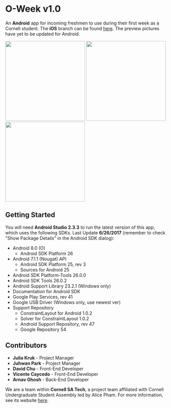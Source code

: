 O-Week v1.0
======
An **Android** app for incoming freshmen to use during their first week as a Cornell student. The **iOS** branch can be found [here](https://github.com/Cornell-SA-Tech/o-week-ios).
The preview pictures have yet to be updated for Android.

<img src="http://www.cornellsatech.org/img/oweek1.png" width="250px">  <img src="http://www.cornellsatech.org/img/oweek2.png" width="250px">  <img src="http://www.cornellsatech.org/img/oweek3.png" width="250px">

Getting Started
------
You will need **Android Studio 2.3.3** to run the latest version of this app, which uses the following SDKs. Last Update **6/26/2017** (remember to check "Show Package Details" in the Android SDK dialog):
 * Android 8.0 (O)
   * Android SDK Platform 26
 * Android 7.1.1 (Nougat) API
   * Android SDK Platform 25, rev 3
   * Sources for Android 25
 * Android SDK Platform-Tools 26.0.0
 * Android SDK Tools 26.0.2
 * Android Support Library 23.2.1 (Windows only)
 * Documentation for Android SDK
 * Google Play Services, rev 41
 * Google USB Driver (Windows only, use newest ver)
 * Support Repository
   * ConstraintLayout for Android 1.0.2
   * Solver for ConstraintLayout 1.0.2
   * Android Support Repository, rev 47
   * Google Repository 54

Contributors
------
 * **Julia Kruk** - Project Manager
 * **Juhwan Park** - Project Manager
 * **David Chu** - Front-End Developer
 * **Vicente Caycedo** - Front-End Developer
 * **Arnav Ghosh** - Back-End Developer
 
We are a team within **Cornell SA Tech**, a project team affiliated with Cornell Undergraduate Student Assembly led by Alice Pham. For more information, see its website [here](http://www.cornellsatech.org/).
